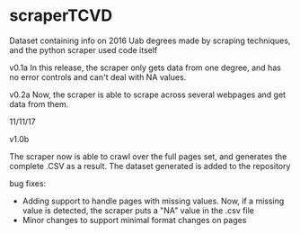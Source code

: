 # scraperTCVD
Dataset containing info on 2016 Uab degrees made by scraping techniques, and the python scraper used code itself

v0.1a
In this release, the scraper only gets data from one degree, and has no error controls and can't deal with NA values.

v0.2a 
Now, the scraper is able to scrape across several webpages and get data from them. 

11/11/17

v1.0b

The scraper now is able to crawl over the full pages set, and generates the complete .CSV as a result. The dataset generated is added to the repository

bug fixes:

- Adding support to handle pages with missing values. Now, if a missing value is detected, the scraper puts a "NA" value in the .csv file
- Minor changes to support minimal format changes on pages
